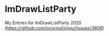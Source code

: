 # ImDrawListParty
My Entries for ImDrawListParty 2020 (https://github.com/ocornut/imgui/issues/3606)
